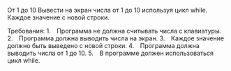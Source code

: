 От 1 до 10
Вывести на экран числа от 1 до 10 используя цикл while. Каждое значение с новой строки.


Требования:
1. Программа не должна считывать числа c клавиатуры.
2. Программа должна выводить числа на экран.
3. Каждое значение должно быть выведено с новой строки.
4. Программа должна выводить числа от 1 до 10.
5. В программе должен использоваться цикл while.